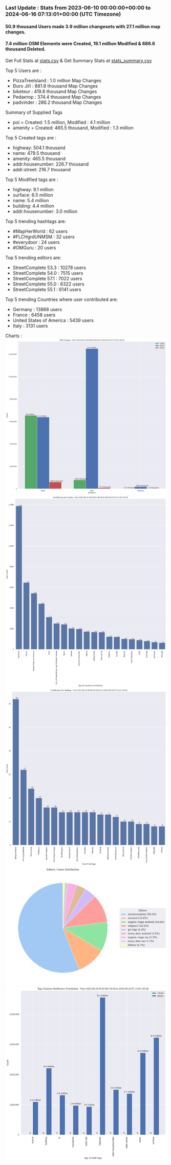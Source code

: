 ### Last Update : Stats from 2023-06-10 00:00:00+00:00 to 2024-06-16 07:13:01+00:00 (UTC Timezone)

#### 50.9 thousand Users made 3.9 million changesets with 27.1 million map changes.
#### 7.4 million OSM Elements were Created, 19.1 million Modified & 686.6 thousand Deleted.
Get Full Stats at [stats.csv](/stats/fieldmappers/Daily/stats.csv)
 & Get Summary Stats at [stats_summary.csv](/stats/fieldmappers/Daily/stats_summary.csv)

Top 5 Users are : 
- PizzaTreeIsland : 1.0 million Map Changes
- Đuro Jiří : 881.8 thousand Map Changes
- biketeur : 419.8 thousand Map Changes
- Реdактор : 374.4 thousand Map Changes
- padvinder : 286.2 thousand Map Changes

Summary of Supplied Tags
- poi = Created: 1.5 million, Modified : 4.1 million
- amenity = Created: 465.5 thousand, Modified : 1.3 million


Top 5 Created tags are :
- highway: 504.1 thousand
- name: 479.5 thousand
- amenity: 465.5 thousand
- addr:housenumber: 226.7 thousand
- addr:street: 216.7 thousand


Top 5 Modified tags are :
- highway: 9.1 million
- surface: 6.5 million
- name: 5.4 million
- building: 4.4 million
- addr:housenumber: 3.0 million


Top 5 trending hashtags are:
- #MapHerWorld : 62 users
- #FLCHgrdUNMSM : 32 users
- #everydoor : 24 users
- #OMGuru : 20 users


Top 5 trending editors are:
- StreetComplete 53.3 : 10278 users
- StreetComplete 54.0 : 7515 users
- StreetComplete 57.1 : 7022 users
- StreetComplete 55.0 : 6322 users
- StreetComplete 55.1 : 6141 users


Top 5 trending Countries where user contributed are:
- Germany : 13868 users
- France : 6458 users
- United States of America : 5439 users
- Italy : 3131 users


 Charts : 
![Alt text](./stats_osm_changes.png) 
![Alt text](./stats_users_per_country.png) 
![Alt text](./stats_users_per_hashtag.png) 
![Alt text](./stats_editors_pie_chart.png) 
![Alt text](./stats_tags.png) 
